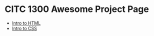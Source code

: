 # CITC 1300 Awesome Project Page

<ul>
<li><a href="intro_to_html/index.html" target="_blank">Intro to HTML</a></li>
<li><a href="HTML5_intro_to_css/index.html" target="_blank">Intro to CSS</a></li>
</ul>